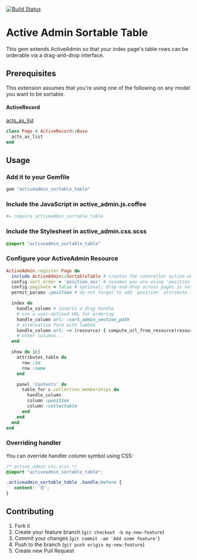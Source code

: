 [![Build Status](https://travis-ci.org/bolshakov/activeadmin_sortable_table.svg?branch=master)](https://travis-ci.org/bolshakov/activeadmin_sortable_table)

# Active Admin Sortable Table

This gem extends ActiveAdmin so that your index page's table rows can be
orderable via a drag-and-drop interface.

## Prerequisites

This extension assumes that you're using one of the following on any model you want to be sortable.

#### ActiveRecord

[acts_as_list](https://github.com/swanandp/acts_as_list)

```ruby
class Page < ActiveRecord::Base
  acts_as_list
end
```

## Usage

### Add it to your Gemfile

```ruby
gem "activeadmin_sortable_table"
```

### Include the JavaScript in active_admin.js.coffee

```coffeescript
#= require activeadmin_sortable_table
```

### Include the Stylesheet in active_admin.css.scss

```scss
@import "activeadmin_sortable_table"
```

### Configure your ActiveAdmin Resource

```ruby
ActiveAdmin.register Page do
  include ActiveAdmin::SortableTable # creates the controller action which handles the sorting
  config.sort_order = 'position_asc' # assumes you are using 'position' for your acts_as_list column
  config.paginate = false # optional; drag-and-drop across pages is not supported
  permit_params :position # do not forget to add `position` attribute to permitted prams

  index do
    handle_column # inserts a drag handle
    # use a user-defined URL for ordering
    handle_column url: :sort_admin_section_path
    # alternative form with lambda
    handle_column url: -> (resource) { compute_url_from_resource(resource) }
    # other columns...
  end

  show do |c|
    attributes_table do
      row :id
      row :name
    end

    panel 'Contents' do
      table_for c.collection_memberships do
        handle_column
        column :position
        column :collectable
      end
    end
  end
end
```

### Overriding handler

You can override handler column symbol using CSS:

```css
/* active_admin.css.scss */
@import "activeadmin_sortable_table";

.activeadmin_sortable_table .handle:before {
   content: '☰';
}
```

## Contributing

1. Fork it
2. Create your feature branch (`git checkout -b my-new-feature`)
3. Commit your changes (`git commit -am 'Add some feature'`)
4. Push to the branch (`git push origin my-new-feature`)
5. Create new Pull Request
